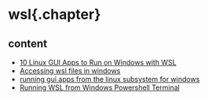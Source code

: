 
# wsl{.chapter}

## content

- [10 Linux GUI Apps to Run on Windows with WSL](10_linux_gui_apps_to_run_on_windows_if_you_have_wsl.md)
- [Accessing wsl files in windows](accessing_wsl_files_in_windows.md)
- [running gui apps from the linux subsystem for windows](running_gui_apps_from_the_linux_subsystem_for_windows.md)
- [Running WSL from Windows Powershell Terminal](running_wsl_from_windows_powershell.md)
